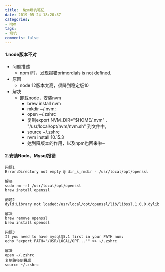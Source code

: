 ```yaml
---
title:  Npm填坑笔记
date: 2019-05-24 18:20:37
categories:
- Npm
tags:
- 填坑
comments: false
---
```


#### 1.node版本不对
- 问题描述
    - npm i时，发现报错primordials is not defined.
- 原因
    - node 12版本太高，须降到稳定版10
- 解决
    - 卸载node，安装nvm 
        - brew install nvm
        - mkdir ~/.nvm;
        - open ~/.zshrc
        - 复制export NVM_DIR="$HOME/.nvm" . "/usr/local/opt/nvm/nvm.sh" 到文件中，
        - source ~/.zshrc
        - nvm install 10.15.3
        - 达到降版本的作用，以及npm也回来啦~
#### 2.安装Node、Mysql报错

```shell
问题1
Error:Directory not empty @ dir_s_rmdir - /usr/local/opt/openssl

解决
sudo rm -rf /usr/local/opt/openssl
brew install openssl
```


```shell
问题2
dyld:Library not loaded:/usr/local/opt/openssl/lib/libssl.1.0.0.dylib

解决
brew remove openssl
brew install openssl
```


```shell
问题3
If you need to have mysql@5.1 first in your PATH num:
echo "export PATH='/USR/LOCAL/OPT...'" >> ~/.zshrc

解决
open ~/.zshrc
复制路径到最后
source ~/.zshrc
```